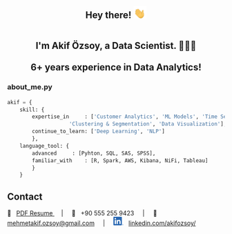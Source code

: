 <!-- 
https://github.com/coderjojo/creative-profile-readme 
https://javascript.plainenglish.io/how-to-make-custom-language-badges-for-your-profile-using-shields-io-d2aeaf016b6b
-->

<div header align="center">

<h2> Hey there! <img src="images/waving-hand-joypixels.gif" width="30px">
	
<br> I'm Akif Özsoy, a Data Scientist. 👨🏻‍💻 
<br><br> 6+ years experience in Data Analytics! </h2>
 </div>
<!--&#128104;&#8205;&#128187; -->

<!--
<h3> About me </h3>

### &#129299; Expertise in 
1) Customer Analytics
2) Classification and Regression Machine Learning Models
3) Time Series Analysis
4) Clustering & Segmentation
	
### &#129303; Passionately Curious on 
- Data Visualization
- Learning new things (technology, methodology, algorithm etc.) 
	
### &#129488; Continue to study 
- Deep Learning Models
- NLP

-->

<!--
| &#129299; <br /> Expertise in  | &#129303; <br /> Passionately Curious on | &#129488; <br /> Continue to study  |
| ------------------------------ | ---------------------------------------- | ----------------------------------- |
| Customer Analytics  		 | Data Visualization  			    | Deep Learning Models  		  |
| Machine Learning Models 	 | Learning new things   		    | NLP  				  |
| Time Series  			 |   					    | 					  |
| Clustering & Segmentation  	 |   					    |				       	  |
-->
	



<h3> about_me.py </h3>

```python
akif = {
	skill: {
		expertise_in	 : ['Customer Analytics', 'ML Models', 'Time Series', 
				    'Clustering & Segmentation', 'Data Visualization'],
		continue_to_learn: ['Deep Learning', 'NLP']
		},
	language_tool: {
		advanced	 : [Pyhton, SQL, SAS, SPSS],
		familiar_with 	 : [R, Spark, AWS, Kibana, NiFi, Tableau]
		}
	}
```


<div projects align="left"> </div>
<h2> Contact </h2>

&#128195; &nbsp; <a href="https://resume-a.s3.us-east-2.amazonaws.com/CV_AkifOzsoy.pdf"> PDF Resume </a> &nbsp;&nbsp;&nbsp; | &nbsp;&nbsp;&nbsp;
&#128241; &nbsp; +90 555 255 9423  &nbsp;&nbsp;&nbsp; | &nbsp;&nbsp;&nbsp;
&#128232; &nbsp; mehmetakif.ozsoy@gmail.com &nbsp;&nbsp;&nbsp; | &nbsp;&nbsp;&nbsp; 
<img src="images/LI-In-Bug.png" width="23px"> &nbsp; <a href="https://www.linkedin.com/in/akifozsoy/"> linkedin.com/akifozsoy/ </a> <br><br>


